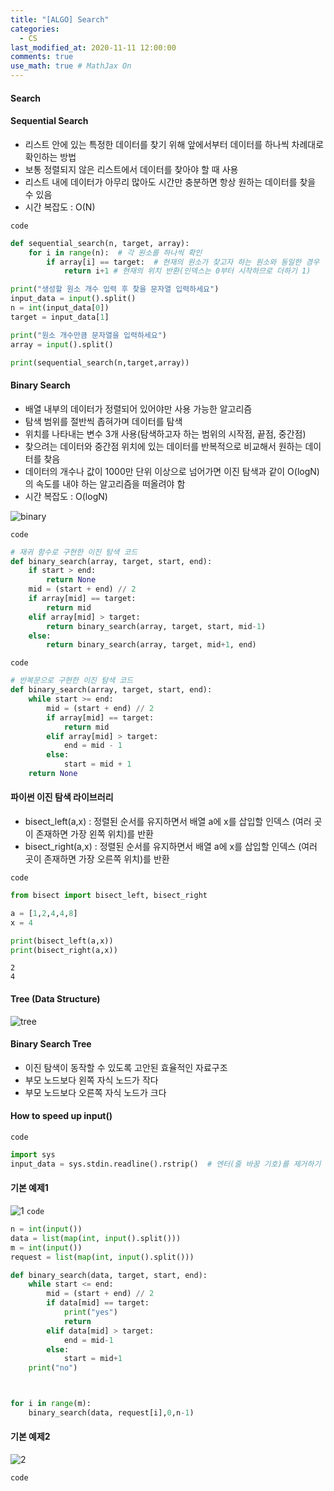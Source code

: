 ```yaml
---
title: "[ALGO] Search"
categories: 
  - CS
last_modified_at: 2020-11-11 12:00:00
comments: true
use_math: true # MathJax On
---
```


#### Search

#### Sequential Search
- 리스트 안에 있는 특정한 데이터를 찾기 위해 앞에서부터 데이터를 하나씩 차례대로 확인하는 방법
- 보통 정렬되지 않은 리스트에서 데이터를 찾아야 할 때 사용
- 리스트 내에 데이터가 아무리 많아도 시간만 충분하면 항상 원하는 데이터를 찾을 수 있음
- 시간 복잡도 : O(N)

`code`
```py
def sequential_search(n, target, array):
    for i in range(n):  # 각 원소를 하나씩 확인
        if array[i] == target:  # 현재의 원소가 찾고자 하는 원소와 동일한 경우
            return i+1 # 현재의 위치 반환(인덱스는 0부터 시작하므로 더하기 1)

print("생성할 원소 개수 입력 후 찾을 문자열 입력하세요")
input_data = input().split()
n = int(input_data[0])
target = input_data[1]

print("원소 개수만큼 문자열을 입력하세요")
array = input().split()

print(sequential_search(n,target,array))
```

#### Binary Search
- 배열 내부의 데이터가 정렬되어 있어야만 사용 가능한 알고리즘
- 탐색 범위를 절반씩 좁혀가며 데이터를 탐색
- 위치를 나타내는 변수 3개 사용(탐색하고자 하는 범위의 시작점, 끝점, 중간점)
- 찾으려는 데이터와 중간점 위치에 있는 데이터를 반복적으로 비교해서 원하는 데이터를 찾음
- 데이터의 개수나 값이 1000만 단위 이상으로 넘어가면 이진 탐색과 같이 O(logN)의 속도를 내야 하는 알고리즘을 떠올려야 함
- 시간 복잡도 : O(logN)

![binary](https://user-images.githubusercontent.com/62474292/104382306-37288580-5571-11eb-8767-74d33abc7f4a.png)

`code`
```py
# 재귀 함수로 구현한 이진 탐색 코드
def binary_search(array, target, start, end):
    if start > end:
        return None
    mid = (start + end) // 2
    if array[mid] == target:
        return mid
    elif array[mid] > target:
        return binary_search(array, target, start, mid-1)
    else:
        return binary_search(array, target, mid+1, end)

```

`code`
```py
# 반복문으로 구현한 이진 탐색 코드
def binary_search(array, target, start, end):
    while start >= end:
        mid = (start + end) // 2
        if array[mid] == target:
            return mid
        elif array[mid] > target:
            end = mid - 1
        else:
            start = mid + 1
    return None
```

#### 파이썬 이진 탐색 라이브러리
- bisect_left(a,x) : 정렬된 순서를 유지하면서 배열 a에 x를 삽입할 인덱스 (여러 곳이 존재하면 가장 왼쪽 위치)를 반환
- bisect_right(a,x) : 정렬된 순서를 유지하면서 배열 a에 x를 삽입할 인덱스 (여러 곳이 존재하면 가장 오른쪽 위치)를 반환

`code`
```py
from bisect import bisect_left, bisect_right

a = [1,2,4,4,8]
x = 4

print(bisect_left(a,x))
print(bisect_right(a,x))
```
```
2
4
```

#### Tree (Data Structure)
![tree](https://user-images.githubusercontent.com/62474292/104382301-35f75880-5571-11eb-91cf-4016eb19fcf3.png)

#### Binary Search Tree
- 이진 탐색이 동작할 수 있도록 고안된 효율적인 자료구조
- 부모 노드보다 왼쪽 자식 노드가 작다
- 부모 노드보다 오른쪽 자식 노드가 크다

#### How to speed up input()

`code`
```py
import sys
input_data = sys.stdin.readline().rstrip()  # 엔터(줄 바꿈 기호)를 제거하기 위해 rstrip() 호출
```

#### 기본 예제1
![1](https://user-images.githubusercontent.com/62474292/104382310-37c11c00-5571-11eb-978a-9c8357c03b99.JPG)
`code`
```py
n = int(input())
data = list(map(int, input().split()))
m = int(input())
request = list(map(int, input().split()))

def binary_search(data, target, start, end):
    while start <= end:
        mid = (start + end) // 2
        if data[mid] == target:
            print("yes")
            return
        elif data[mid] > target:
            end = mid-1
        else:
            start = mid+1
    print("no")



for i in range(m):
    binary_search(data, request[i],0,n-1)
```

#### 기본 예제2
![2](https://user-images.githubusercontent.com/62474292/104382308-37c11c00-5571-11eb-84a2-f6224d1ebbba.JPG)

`code`
```py

```
